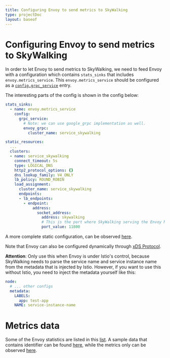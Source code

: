 ```yaml
---
title: Configuring Envoy to send metrics to SkyWalking
type: projectDoc
layout: baseof
---
```

# Configuring Envoy to send metrics to SkyWalking

In order to let Envoy to send metrics to SkyWalking, we need to feed Envoy with a configuration which contains `stats_sinks` that includes `envoy.metrics_service`.
This `envoy.metrics_service` should be configured as a [`config.grpc_service`](https://www.envoyproxy.io/docs/envoy/latest/api-v2/api/v2/core/grpc_service.proto#envoy-api-msg-core-grpcservice) entry.

The interesting parts of the config is shown in the config below:

```yaml
stats_sinks:
  - name: envoy.metrics_service
    config:
      grpc_service:
        # Note: we can use google_grpc implementation as well.
        envoy_grpc:
          cluster_name: service_skywalking

static_resources:
  ...
  clusters:
  - name: service_skywalking
    connect_timeout: 5s
    type: LOGICAL_DNS
    http2_protocol_options: {}
    dns_lookup_family: V4_ONLY
    lb_policy: ROUND_ROBIN
    load_assignment:
      cluster_name: service_skywalking
      endpoints:
      - lb_endpoints:
        - endpoint:
            address:
              socket_address:
                address: skywalking
                # This is the port where SkyWalking serving the Envoy Metrics Service gRPC stream.
                port_value: 11800
```

A more complete static configuration, can be observed [here](../config.yaml).

Note that Envoy can also be configured dynamically through [xDS Protocol](https://github.com/envoyproxy/data-plane-api/blob/master/XDS_PROTOCOL.md).

**Attention**: Only use this when Envoy is under Istio's control, because SkyWalking needs to parse the service name and service instance name from the metadata that is injected by Istio. However, if you want to use this without Istio, you need to inject the metadata yourself like this:

```yaml
node:
  # ... other configs
  metadata:
    LABELS:
      app: test-app
    NAME: service-instance-name
```

# Metrics data

Some of the Envoy statistics are listed in this [list](https://www.envoyproxy.io/docs/envoy/latest/configuration/statistics). A sample data that contains identifier can be found [here](../identify.json), while the metrics only can be observed [here](../metrics.json).
